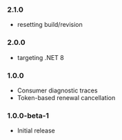 ### 2.1.0
* resetting build/revision

### 2.0.0
* targeting .NET 8

### 1.0.0
* Consumer diagnostic traces
* Token-based renewal cancellation

### 1.0.0-beta-1

* Initial release